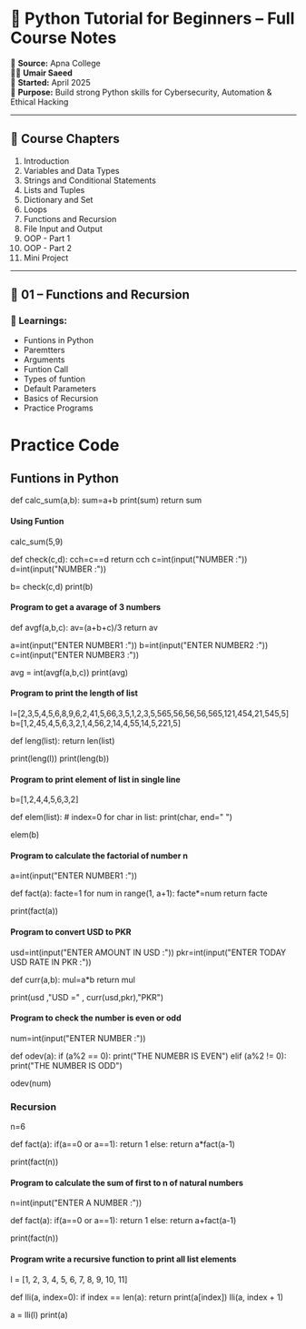 # 🐍 Python Tutorial for Beginners – Full Course Notes

🎥 **Source:** Apna College  
🧑‍💻 **Umair Saeed**  
📅 **Started:** April 2025  
📘 **Purpose:** Build strong Python skills for Cybersecurity, Automation & Ethical Hacking

---

## 📑 Course Chapters

1. Introduction
2. Variables and Data Types
3. Strings and Conditional Statements
4. Lists and Tuples
5. Dictionary and Set
6. Loops
7. Functions and Recursion
8. File Input and Output
9. OOP - Part 1
10. OOP - Part 2
11. Mini Project

---

## 🧠 01 – Functions and Recursion

### 🔑 Learnings:
- Funtions in Python
- Paremtters
- Arguments
- Funtion Call
- Types of funtion
- Default Parameters
- Basics of Recursion
- Practice Programs


# Practice Code


## Funtions in Python

def calc_sum(a,b):
    sum=a+b
    print(sum)
    return sum

#### Using Funtion 

calc_sum(5,9)

def check(c,d):
    cch=c==d
    return cch
c=int(input("NUMBER :"))
d=int(input("NUMBER :"))

b= check(c,d)
print(b)

#### Program to get a avarage of 3 numbers 

def avgf(a,b,c):
    av=(a+b+c)/3
    return av

a=int(input("ENTER NUMBER1 :"))
b=int(input("ENTER NUMBER2 :"))
c=int(input("ENTER NUMBER3 :"))

avg = int(avgf(a,b,c))
print(avg)

#### Program to print the length of list

l=[2,3,5,4,5,6,8,9,6,2,41,5,66,3,5,1,2,3,5,565,56,56,56,565,121,454,21,545,5]
b=[1,2,45,4,5,6,3,2,1,4,56,2,14,4,55,14,5,221,5]

def leng(list):
    return len(list)

print(leng(l))
print(leng(b))

#### Program to print element of list in single line 

b=[1,2,4,4,5,6,3,2]

def elem(list):
    # index=0
    for char in  list:
        print(char, end=" ")

elem(b)

#### Program to calculate the factorial of number n

a=int(input("ENTER NUMBER1 :"))

def fact(a):
    facte=1
    for num in range(1, a+1):
        facte*=num
    return facte

print(fact(a))    
    

#### Program to convert USD to PKR

usd=int(input("ENTER AMOUNT IN USD :"))
pkr=int(input("ENTER TODAY USD RATE IN PKR :"))

def curr(a,b):
    mul=a*b
    return mul

print(usd ,"USD =" , curr(usd,pkr),"PKR")


#### Program to check the number is even or odd
num=int(input("ENTER NUMBER :"))

def odev(a):
    if (a%2 == 0):
        print("THE NUMEBR IS EVEN")
    elif (a%2 != 0):
        print("THE NUMBER IS ODD")

odev(num)

### Recursion

n=6

def fact(a):
    if(a==0 or a==1):
        return 1
    else:
        return a*fact(a-1)

print(fact(n))


#### Program to calculate the sum of first to n of natural numbers 

n=int(input("ENTER A NUMBER :"))

def fact(a):
    if(a==0 or a==1):
        return 1
    else:
        return a+fact(a-1)

print(fact(n))


#### Program write a recursive  function to print all list elements

l = [1, 2, 3, 4, 5, 6, 7, 8, 9, 10, 11]

def lli(a, index=0):
    if index == len(a):
        return
    print(a[index])
    lli(a, index + 1)

a = lli(l)
print(a)
